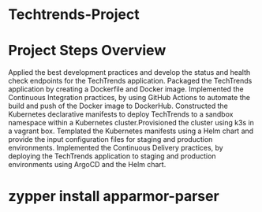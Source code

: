 # Techtrends-Project

# Project Steps Overview
Applied the best development practices and develop the status and health check endpoints for the TechTrends application.
Packaged the TechTrends application by creating a Dockerfile and Docker image.
Implemented the Continuous Integration practices, by using GitHub Actions to automate the build and push of the Docker image to DockerHub.
Constructed the Kubernetes declarative manifests to deploy TechTrends to a sandbox namespace within a Kubernetes cluster.Provisioned the cluster using k3s in a vagrant box.
Templated the Kubernetes manifests using a Helm chart and provide the input configuration files for staging and production environments.
Implemented the Continuous Delivery practices, by deploying the TechTrends application to staging and production environments using ArgoCD and the Helm chart.


# zypper install apparmor-parser
